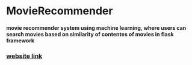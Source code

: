 # MovieRecommender
#### movie recommender system using machine learning, where users can search movies based on similarity of contentes of movies in flask framework


### <a href="/https://notoriousrocket.herokuapp.com/">website link</a>
